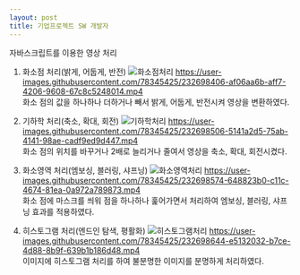 ```yaml
---
layout: post
title: 기업프로젝트 SW 개발자
---
```


자바스크립트를 이용한 영상 처리


1. 화소점 처리(밝게, 어둡게, 반전)
![화소점처리](https://user-images.githubusercontent.com/78345425/232698237-96c8c260-e56d-4589-a983-333e28bacd5a.JPG)
https://user-images.githubusercontent.com/78345425/232698406-af06aa6b-aff7-4206-9608-67c8c5248014.mp4<br>
화소 점의 값을 하나하나 더하거나 빼서 밝게, 어둡게, 반전시켜 영상을 변환하였다.


2. 기하학 처리(축소, 확대, 회전)
![기하학처리](https://user-images.githubusercontent.com/78345425/232698131-7d91650b-b6b6-402e-9c52-fc7497a3f41f.JPG)
https://user-images.githubusercontent.com/78345425/232698506-5141a2d5-75ab-4141-98ae-cadf9ed9d447.mp4<br>
화소 점의 위치를 바꾸거나 2배로 늘리거나 줄여서 영상을 축소, 확대, 회전시켰다.

3. 화소영역 처리(엠보싱, 블러링, 샤프닝)
![화소영역처리](https://user-images.githubusercontent.com/78345425/232698043-7d6450fe-b19c-469f-adde-f62190dc2c8c.JPG)
https://user-images.githubusercontent.com/78345425/232698574-648823b0-c11c-4674-81ea-0a972a789873.mp4<br>
화소 점에 마스크를 씌워 점을 하나하나 훑어가면서 처리하여 엠보싱, 블러링, 샤프닝 효과를 적용하였다.


4. 히스토그램 처리(엔드인 탐색, 평활화)
![히스토그램처리](https://user-images.githubusercontent.com/78345425/232697554-c9eed311-8e06-49d4-a9cf-8e8901cbc329.JPG)
https://user-images.githubusercontent.com/78345425/232698644-e5132032-b7ce-4d88-8b9f-639b1b186d48.mp4<br>
이미지에 히스토그램 처리를 하여 불분명한 이미지를 분명하게 처리하였다.


